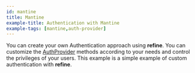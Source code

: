 ```yaml
---
id: mantine
title: Mantine
example-title: Authentication with Mantine
example-tags: [mantine,auth-provider]
---
```


You can create your own Authentication approach using **refine**. You can customize the [AuthProvider](/docs/api-reference/core/providers/auth-provider/) methods according to your needs and control the privileges of your users. This example is a simple example of custom authentication with **refine**.

<CodeSandboxExample path="auth-mantine" />